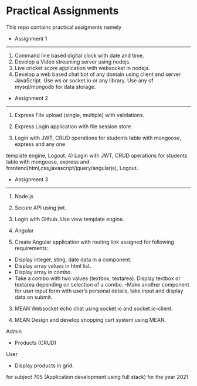 # Practical Assignments

This repo contains practical assigments namely

- Assignment 1
------------------------------------------------------------------------------
1) Command line based digital clock with date and time.
2) Develop a Video streaming server using nodejs.
3) Live cricket score application with websocket in nodejs.
4) Develop a web based chat bot of any domain using client and server JavaScript. Use ws or socket.io or any library. Use any of mysql/mongodb for data storage.

- Assignment 2
-------------------------------------------------------------------------------
1) Express File upload (single, multiple) with validations.

2) Express Login application with file session store
3) Login with JWT, CRUD operations for students table with mongoose, express and any one

template engine, Logout.
4) Login with JWT, CRUD operations for students table with mongoose, express and
frontend(html,css,javascript/jquery/angularjs), Logout.


- Assignment 3
--------------------------------------------------------------------------------
1) Node.js

1) Secure API using jwt.
2) Login with Github. Use view template engine.

2) Angular
1) Create Angular application with routing link assigned for following requirements:.
- Display integer, sting, date data in a component.
- Display array values in html list.
- Display array in combo.
- Take a combo with two values (textbox, textarea). Display textbox or textarea depending on selection of a combo.
-Make another component for user input form with user’s personal details, take input and display data on submit.

3) MEAN Websocket echo chat using socket.io and socket.io-client.

4) MEAN 
Design and develop shopping cart system using MEAN.

Admin
- Products (CRUD)

User
- Display products in grid.


for subject 705 (Application development using full stack) for the year 2021
